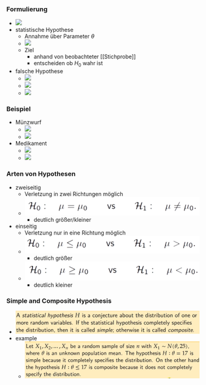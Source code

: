 ### Formulierung
+ ![](Pasted%20image%2020221208114118.png)
+ statistische Hypothese
	+ Annahme über Parameter $\theta$
	+ ![](Pasted%20image%2020221208114146.png)
	+ Ziel 
		+ anhand von beobachteter [[Stichprobe]] 
		+ entscheiden ob $H_0$ wahr ist
+ falsche Hypothese
	+ ![](Pasted%20image%2020221208114401.png)
	+ ![](Pasted%20image%2020221208114413.png)
	+ ![](Pasted%20image%2020221208114419.png)

### Beispiel
+ Münzwurf
	+ ![](Pasted%20image%2020221208114537.png)
	+ ![](Pasted%20image%2020221208114704.png)
+ Medikament
	+ ![](Pasted%20image%2020221208114737.png)
	+ ![](Pasted%20image%2020221208114751.png)

### Arten von Hypothesen
+ zweiseitig
	+ Verletzung in zwei Richtungen möglich
	+ ![](Pasted%20image%2020221208121702.png)
		+ deutlich größer/kleiner
+ einseitig
	+ Verletzung nur in eine Richtung möglich
	+ ![](Pasted%20image%2020221208121806.png)
		+ deutlich größer
	+ ![](Pasted%20image%2020221208121850.png)
		+ deutlich kleiner

### Simple and Composite Hypothesis
+ ![](Pasted%20image%2020230115115833.png)
+ example
	+ ![](Pasted%20image%2020230115115813.png)